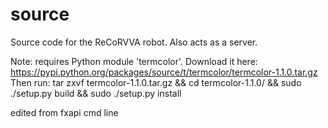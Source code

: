 source
======

Source code for the ReCoRVVA robot. Also acts as a server.

Note: requires Python module 'termcolor'.
Download it here: https://pypi.python.org/packages/source/t/termcolor/termcolor-1.1.0.tar.gz
Then run:
tar zxvf termcolor-1.1.0.tar.gz && cd termcolor-1.1.0/ && sudo ./setup.py build && sudo ./setup.py install

edited from fxapi cmd line
